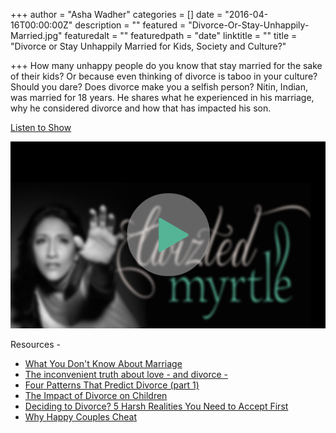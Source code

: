 +++
author = "Asha Wadher"
categories = []
date = "2016-04-16T00:00:00Z"
description = ""
featured = "Divorce-Or-Stay-Unhappily-Married.jpg"
featuredalt = ""
featuredpath = "date"
linktitle = ""
title = "Divorce or Stay Unhappily Married for Kids, Society and Culture?"

+++
How many unhappy people do you know that stay married for the sake of their kids? Or because even thinking of divorce is taboo in your culture? Should you dare? Does divorce make you a selfish person? Nitin, Indian, was married for 18 years. He shares what he experienced in his marriage, why he considered divorce and how that has impacted his son.

 <a href="http://artist.twiztedmyrtle.com/static/assets/podcast/Ep14_NitinGupta_Divorce.mp3" target="_blank">Listen to Show</a>

<a href="http://artist.twiztedmyrtle.com/static/assets/podcast/Ep14_NitinGupta_Divorce.mp3" target="_blank"><img src="/img/twiztedmyrtle/blog/radio-thumb.png" alt=""></a>



<p style="margin-bottom: 0em;">Resources -</p>

 - <a href="https://www.ted.com/talks/jenna_mccarthy_what_you_don_t_know_about_marriage?language=en" target="_blank">What You Don't Know About Marriage</a>
 - <a href="http://ideas.ted.com/the-inconvenient-truth-about-love-and-divorce/" target="_blank">The inconvenient truth about love - and divorce - </a>
 - <a href="https://www.youtube.com/watch?v=FJDN3PKZ1KE" target="_blank">Four Patterns That Predict Divorce (part 1)</a>
 - <a href="https://www.youtube.com/watch?v=cKcNyfXbQzQ" target="_blank">The Impact of Divorce on Children</a>
 - <a href="http://www.huffingtonpost.com/abby-rodman-licsw/deciding-to-divorce-5-har_b_6451816.html" target="_blank">Deciding to Divorce? 5 Harsh Realities You Need to Accept First</a>
 - <a href="https://www.youtube.com/watch?v=P2AUat93a8Q" target="_blank">Why Happy Couples Cheat</a>


